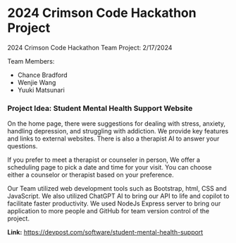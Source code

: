 # 2024 Crimson Code Hackathon Project
2024 Crimson Code Hackathon Team Project:
2/17/2024

Team Members: 
* Chance Bradford
* Wenjie Wang
* Yuuki Matsunari 

### Project Idea: Student Mental Health Support Website

On the home page, there were suggestions for dealing with stress, anxiety, handling depression, and struggling with addiction. We provide key features and links to external websites. There is also a therapist AI to answer your questions.

If you prefer to meet a therapist or counseler in person, We offer a scheduling page to pick a date and time for your visit. You can choose either a counselor or therapist based on your preference.

Our Team utilized web development tools such as Bootstrap, html, CSS and JavaScript. We also utilized ChatGPT AI to bring our API to life and copilot to facilitate faster productivity. We used NodeJs Express server to bring our application to more people and GitHub for team version control of the project.

**Link:** https://devpost.com/software/student-mental-health-support
